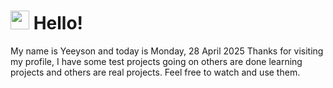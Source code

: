  <h1>
    <img src="https://emojis.slackmojis.com/emojis/images/1643510097/45343/hi.gif?1643510097" width="30"/> 
    Hello!
 </h1>
 <p>
    My name is Yeeyson and today is Monday, 28 April 2025
    Thanks for visiting my profile, I have some test projects going on others are done learning projects and others are real projects.
    Feel free to watch and use them.
 </p>